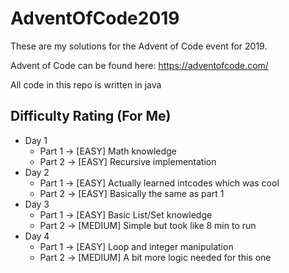 # AdventOfCode2019
These are my solutions for the Advent of Code event for 2019. 

Advent of Code can be found here: https://adventofcode.com/

All code in this repo is written in java

## Difficulty Rating (For Me)
* Day 1
    * Part 1 -> [EASY] Math knowledge
    * Part 2 -> [EASY] Recursive implementation
* Day 2
    * Part 1 -> [EASY] Actually learned intcodes which was cool
    * Part 2 -> [EASY] Basically the same as part 1
* Day 3
    * Part 1 -> [EASY] Basic List/Set knowledge
    * Part 2 -> [MEDIUM] Simple but took like 8 min to run
* Day 4
    * Part 1 -> [EASY] Loop and integer manipulation
    * Part 2 -> [MEDIUM] A bit more logic needed for this one